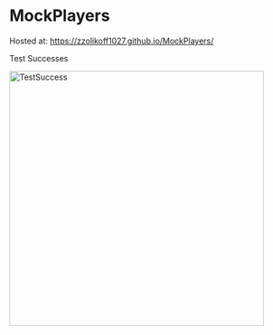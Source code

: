 # MockPlayers

Hosted at: https://zzolikoff1027.github.io/MockPlayers/

Test Successes

<img width="450" alt="TestSuccess" src="https://user-images.githubusercontent.com/78103329/205364512-67f0b938-ce6a-480f-8a3c-bbf5bb859def.PNG">
